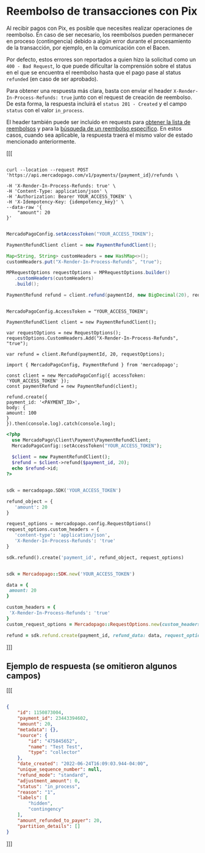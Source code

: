# Reembolso de transacciones con Pix

Al recibir pagos con Pix, es posible que necesites realizar operaciones de reembolso. En caso de ser necesario,  los reembolsos pueden permanecer en proceso (contingencia) debido a algún error durante el procesamiento de la transacción, por ejemplo, en la comunicación con el Bacen.

Por defecto, estos errores son reportados a quien hizo la solicitud como un `400 - Bad Request`, lo que puede dificultar la comprensión sobre el status en el que se encuentra el reembolso hasta que el pago pase al status `refunded` (en caso de ser aprobado).

Para obtener una respuesta más clara, basta con enviar el header `X-Render-In-Process-Refunds: true` junto con el request de creación de reembolso. De esta forma, la respuesta incluirá el `status 201 - Created` y el campo `status` con el valor `in_process`.

El header también puede ser incluido en requests para [obtener la lista de reembolsos](/developers/es/reference/chargebacks/_payments_id_refunds/get) y para la [búsqueda de un reembolso específico](/developers/es/reference/chargebacks/_payments_id_refunds_refund_id/get). En estos casos, cuando sea aplicable, la respuesta traerá el mismo valor de estado mencionado anteriormente.

[[[
```curl

curl --location --request POST 'https://api.mercadopago.com/v1/payments/{payment_id}/refunds \

-H 'X-Render-In-Process-Refunds: true' \
-H 'Content-Type: application/json' \
-H 'Authorization: Bearer YOUR_ACCESS_TOKEN' \
-H 'X-Idempotency-Key: {idempotency_key}' \
--data-raw '{
    "amount": 20
}'
```
```java

MercadoPagoConfig.setAccessToken("YOUR_ACCESS_TOKEN");

PaymentRefundClient client = new PaymentRefundClient();

Map<String, String> customHeaders = new HashMap<>();
customHeaders.put("X-Render-In-Process-Refunds", "true");

MPRequestOptions requestOptions = MPRequestOptions.builder()
   .customHeaders(customHeaders)
   .build();

PaymentRefund refund = client.refund(paymentId, new BigDecimal(20), requestOptions);

```
```dotnet

MercadoPagoConfig.AccessToken = "YOUR_ACCESS_TOKEN";

PaymentRefundClient client = new PaymentRefundClient();

var requestOptions = new RequestOptions();
requestOptions.CustomHeaders.Add("X-Render-In-Process-Refunds", "true");

var refund = client.Refund(paymentId, 20, requestOptions);

```
```node
import { MercadoPagoConfig, PaymentRefund } from 'mercadopago';

const client = new MercadoPagoConfig({ accessToken: 'YOUR_ACCESS_TOKEN' });
const paymentRefund = new PaymentRefund(client);

refund.create({
payment_id: '<PAYMENT_ID>',
body: {
amount: 100
}
}).then(console.log).catch(console.log);
```
```php
<?php
  use MercadoPago\Client\Payment\PaymentRefundClient;
  MercadoPagoConfig::setAccessToken("YOUR_ACCESS_TOKEN");
  
  $client = new PaymentRefundClient();
  $refund = $client->refund($payment_id, 20);
  echo $refund->id;
?>
```
```python

sdk = mercadopago.SDK('YOUR_ACCESS_TOKEN')

refund_object = {
   'amount': 20
}

request_options = mercadopago.config.RequestOptions()
request_options.custom_headers = {
   'content-type': 'application/json',
   'X-Render-In-Process-Refunds': 'true'
}

sdk.refund().create('payment_id', refund_object, request_options)

```
```ruby

sdk = Mercadopago::SDK.new('YOUR_ACCESS_TOKEN')

data = {
 amount: 20
}

custom_headers = {
 'X-Render-In-Process-Refunds': 'true'
}
custom_request_options = Mercadopago::RequestOptions.new(custom_headers: custom_headers)

refund = sdk.refund.create(payment_id, refund_data: data, request_options: custom_request_options)

```
]]]

## Ejemplo de respuesta (se omitieron algunos campos) 

[[[
```Json

{
    "id": 1150873004,
    "payment_id": 23443394602,
    "amount": 20,
    "metadata": {},
    "source": {
        "id": "475845652",
        "name": "Test Test",
        "type": "collector"
    },
    "date_created": "2022-06-24T16:09:03.944-04:00",
    "unique_sequence_number": null,
    "refund_mode": "standard",
    "adjustment_amount": 0,
    "status": "in_process",
    "reason": "1",
    "labels": [
        "hidden",
        "contingency"
    ],
    "amount_refunded_to_payer": 20,
    "partition_details": []
}

```
]]]
